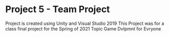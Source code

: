 # Project 5 - Team Project

Project is created using Unity and Visual Studio 2019 
This Project was for a class final project for the Spring of 2021 Topic Game Dvlpmnt for Evryone
